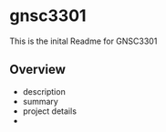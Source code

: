 # gnsc3301

This is the inital Readme for GNSC3301 

## Overview

- description
- summary
- project details
- 
